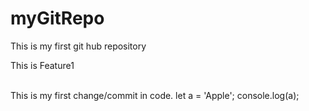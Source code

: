 # myGitRepo
This is my first git hub repository
<p>This is Feature1</p>
<br>
This is my first change/commit in code.
let a = 'Apple';
console.log(a);

